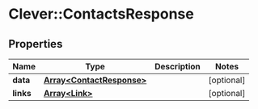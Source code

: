 # Clever::ContactsResponse

## Properties
Name | Type | Description | Notes
------------ | ------------- | ------------- | -------------
**data** | [**Array&lt;ContactResponse&gt;**](ContactResponse.md) |  | [optional] 
**links** | [**Array&lt;Link&gt;**](Link.md) |  | [optional] 

